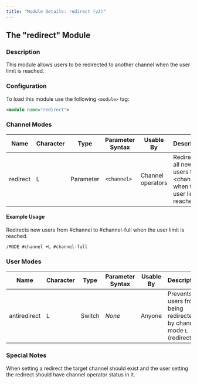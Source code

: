 ```yaml
---
title: "Module Details: redirect (v3)"
---
```


## The "redirect" Module

### Description

This module allows users to be redirected to another channel when the user limit is reached.

### Configuration

To load this module use the following `<module>` tag:

```xml
<module name="redirect">
```

### Channel Modes

Name     | Character | Type      | Parameter Syntax | Usable By         | Description
-------- | --------- | --------- | ---------------- | ----------------- | -----------
redirect | L         | Parameter | `<channel>`      | Channel operators | Redirects all new users to &lt;channel&gt; when the user limit is reached.

#### Example Usage

Redirects new users from #channel to #channel-full when the user limit is reached.

```plaintext
/MODE #channel +L #channel-full
```

### User Modes

Name         | Character | Type   | Parameter Syntax | Usable By | Description
------------ | --------- | ------ | ---------------- | --------- | -----------
antiredirect | L         | Switch | *None*           | Anyone    | Prevents users from being redirected by channel mode `L` (redirect).

### Special Notes

When setting a redirect the target channel should exist and the user setting the redirect should have channel operator status in it.
